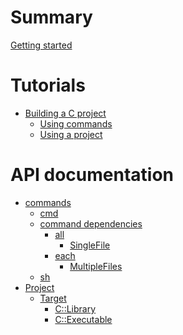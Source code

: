 # Summary

[Getting started](./0-getting-started.md)

# Tutorials

-  [Building a C project](./0-getting-started.md)
    - [Using commands](./1-using-commands-to-build-a-c-project.md)
    - [Using a project](./2-using-project-to-build-a-c-project.md)

# API documentation

- [commands]()
    - [cmd]()
    - [command dependencies]()
        - [all]()
            - [SingleFile]()
        - [each]()
            - [MultipleFiles]()
    - [sh]()
- [Project]()
    - [Target]()
        - [C::Library]()
        - [C::Executable]()


